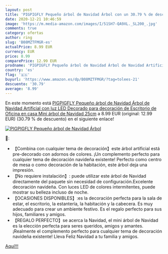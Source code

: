```yaml
---
layout: post
title: 'PIGPIGFLY Pequeño árbol de Navidad Árbol con un 30.79 % de descuento'
date: 2020-12-21 10:46:59
image: 'https://m.media-amazon.com/images/I/51SH7-QA9XL._SL200_.jpg'
comments: true
category: ofertas
author: ring
slug: 'B08MZTFMGR-es'
actualPrice: 8.99 EUR
currency: EUR
price: 8.99
comparePrice: 12.99 EUR
prodname: 'PIGPIGFLY Pequeño árbol de Navidad Árbol de Navidad Artificial con luz LED  Decorado  para decoración de Escritorio de Oficina en casa  Mini árbol de Navidad 25cm'
country: 'es'
flag: '🇪🇸'
buyurl: 'https://www.amazon.es/dp/B08MZTFMGR/?tag=tolees-21'
descuento: '30.79'
average: '8.99'
---
```


En este momento está [PIGPIGFLY Pequeño árbol de Navidad Árbol de Navidad Artificial con luz LED  Decorado  para decoración de Escritorio de Oficina en casa  Mini árbol de Navidad 25cm](https://www.amazon.es/dp/B08MZTFMGR/?tag=tolees-21) a 8.99 EUR (original: 12.99 EUR) (30.79 %  de descuento) en el siguiente enlace!

[![PIGPIGFLY Pequeño árbol de Navidad Árbol](https://m.media-amazon.com/images/I/51SH7-QA9XL._SL200_.jpg)](https://www.amazon.es/dp/B08MZTFMGR/?tag=tolees-21)

🔎:

- 【Combina con cualquier tema de decoración】este árbol artificial está pre-decorado con adornos de colores. ¡Un complemento perfecto para cualquier tema de decoración navideña existente! Perfecto como centro de mesa o como decoración de la habitación, este árbol deja una impresión.
- 【No requiere instalación】: puede utilizar este árbol de Navidad directamente del paquete sin necesidad de configuración.Excelente decoración navideña. Con luces LED de colores intermitentes, puede mostrar su belleza incluso de noche.
- 【OCASIONES DISPONIBLES】:es la decoración perfecta para la sala de estar, el escritorio, la estantería, la habitación y la cabecera. Es muy adecuado para crear un ambiente festivo. Es el regalo perfecto para sus hijos, familiares y amigos.
- 【REGALO PERFECTO】se acerca la Navidad, el mini árbol de Navidad es la elección perfecta para seres queridos, amigos y amantes. ¡Realmente el complemento perfecto para cualquier tema de decoración navideña existente! Lleva Feliz Navidad a tu familia y amigos.

[Aquí!!!](https://www.amazon.es/dp/B08MZTFMGR/?tag=tolees-21)
